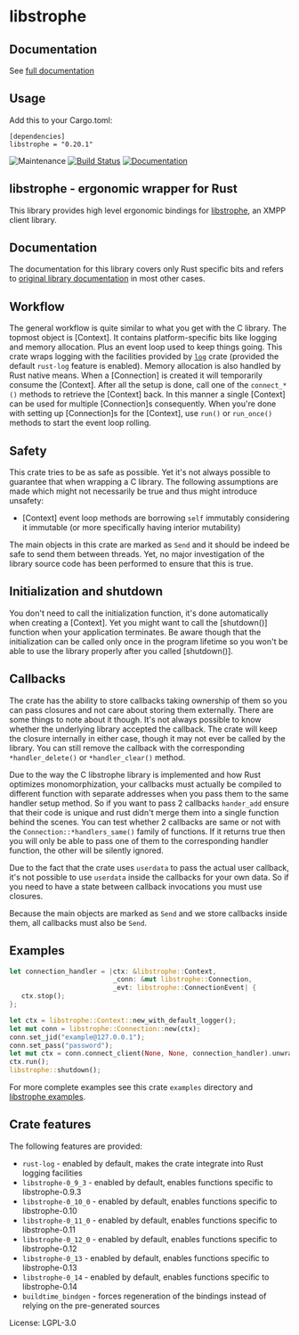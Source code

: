 # libstrophe

## Documentation

See [full documentation](https://docs.rs/libstrophe)

## Usage

Add this to your Cargo.toml:
```
[dependencies]
libstrophe = "0.20.1"
```

![Maintenance](https://img.shields.io/badge/maintenance-passively--maintained-yellowgreen.svg)
[![Build Status](https://github.com/twistedfall/libstrophe/actions/workflows/libstrophe.yml/badge.svg)](https://github.com/twistedfall/libstrophe/actions/workflows/libstrophe.yml)
[![Documentation](https://docs.rs/libstrophe/badge.svg)](https://docs.rs/libstrophe)

## libstrophe - ergonomic wrapper for Rust

This library provides high level ergonomic bindings for [libstrophe], an XMPP client library.


## Documentation

The documentation for this library covers only Rust specific bits and refers to [original
library documentation][docs] in most other cases.


## Workflow

The general workflow is quite similar to what you get with the C library. The topmost object is
[Context]. It contains platform-specific bits like logging and memory allocation. Plus an event
loop used to keep things going. This crate wraps logging with the facilities provided by [`log`]
crate (provided the default `rust-log` feature is enabled). Memory allocation is also handled by
Rust native means. When a [Connection] is created it will temporarily consume the [Context].
After all the setup is done, call one of the `connect_*()` methods to retrieve the [Context]
back. In this manner a single [Context] can be used for multiple [Connection]s consequently.
When you're done with setting up [Connection]s for the [Context], use `run()` or `run_once()`
methods to start the event loop rolling.


## Safety

This crate tries to be as safe as possible. Yet it's not always possible to guarantee that when
wrapping a C library. The following assumptions are made which might not necessarily be true and
thus might introduce unsafety:

 * [Context] event loop methods are borrowing `self` immutably considering it immutable (or
   more specifically having interior mutability)

The main objects in this crate are marked as `Send` and it should be indeed be safe to send them
between threads. Yet, no major investigation of the library source code has been performed to
ensure that this is true.


## Initialization and shutdown

You don't need to call the initialization function, it's done automatically when creating a
[Context]. Yet you might want to call the [shutdown()] function when your application
terminates. Be aware though that the initialization can be called only once in the program
lifetime so you won't be able to use the library properly after you called [shutdown()].


## Callbacks

The crate has the ability to store callbacks taking ownership of them so you can pass closures
and not care about storing them externally. There are some things to note about it though. It's
not always possible to know whether the underlying library accepted the callback. The crate will
keep the closure internally in either case, though it may not ever be called by the library. You
can still remove the callback with the corresponding `*handler_delete()` or `*handler_clear()`
method.

Due to the way the C libstrophe library is implemented and how Rust optimizes monomorphization,
your callbacks must actually be compiled to different function with separate addresses when you
pass them to the same handler setup method. So if you want to pass 2 callbacks `hander_add`
ensure that their code is unique and rust didn't merge them into a single function behind the
scenes. You can test whether 2 callbacks are same or not with the `Connection::*handlers_same()`
family of functions. If it returns true then you will only be able to pass one of them to the
corresponding handler function, the other will be silently ignored.

Due to the fact that the crate uses `userdata` to pass the actual user callback, it's not possible
to use `userdata` inside the callbacks for your own data. So if you need to have a state between
callback invocations you must use closures.

Because the main objects are marked as `Send` and we store callbacks inside them, all callbacks
must also be `Send`.


## Examples
```rust
let connection_handler = |ctx: &libstrophe::Context,
                          _conn: &mut libstrophe::Connection,
                          _evt: libstrophe::ConnectionEvent| {
   ctx.stop();
};

let ctx = libstrophe::Context::new_with_default_logger();
let mut conn = libstrophe::Connection::new(ctx);
conn.set_jid("example@127.0.0.1");
conn.set_pass("password");
let mut ctx = conn.connect_client(None, None, connection_handler).unwrap();
ctx.run();
libstrophe::shutdown();
```

For more complete examples see this crate `examples` directory and [libstrophe examples].


## Crate features

The following features are provided:

  * `rust-log` - enabled by default, makes the crate integrate into Rust logging facilities
  * `libstrophe-0_9_3` - enabled by default, enables functions specific to libstrophe-0.9.3
  * `libstrophe-0_10_0` - enabled by default, enables functions specific to libstrophe-0.10
  * `libstrophe-0_11_0` - enabled by default, enables functions specific to libstrophe-0.11
  * `libstrophe-0_12_0` - enabled by default, enables functions specific to libstrophe-0.12
  * `libstrophe-0_13` - enabled by default, enables functions specific to libstrophe-0.13
  * `libstrophe-0_14` - enabled by default, enables functions specific to libstrophe-0.14
  * `buildtime_bindgen` - forces regeneration of the bindings instead of relying on the
    pre-generated sources

[libstrophe]: https://strophe.im/libstrophe/
[`log`]: https://crates.io/crates/log
[docs]: https://strophe.im/libstrophe/doc/0.13.0/
[libstrophe examples]: https://github.com/strophe/libstrophe/tree/0.12.2/examples

License: LGPL-3.0
